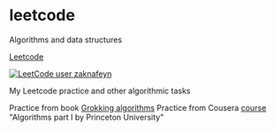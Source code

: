 # leetcode
Algorithms and data structures
 
[Leetcode](https://leetcode.com/u/zaknafeyn/) 

[![LeetCode user zaknafeyn](https://img.shields.io/badge/dynamic/json?style=plastic&labelColor=black&color=%23ffa116&label=Solved&query=solvedOverTotal&url=https%3A%2F%2Fleetcode-badge.vercel.app%2Fapi%2Fusers%2Fzaknafeyn&logo=leetcode&logoColor=yellow)](https://leetcode.com/zaknafeyn/)

My Leetcode practice and other algorithmic tasks 

Practice from book [Grokking algorithms](https://www.manning.com/books/grokking-algorithms)
Practice from Cousera [course](https://www.coursera.org/learn/algorithms-part1) "Algorithms part I by Princeton University" 
